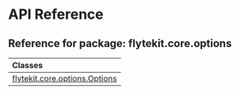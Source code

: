 # API Reference

## Reference for package: flytekit.core.options

| Classes  |
| :------------- |
| [flytekit.core.options.Options](flytekit_core_options_options) |
